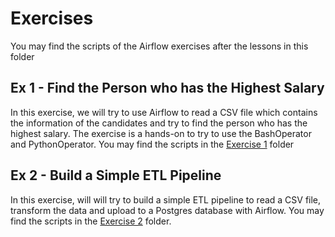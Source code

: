 # Exercises
You may find the scripts of the Airflow exercises after the lessons in this folder

## Ex 1 - Find the Person who has the Highest Salary
In this exercise, we will try to use Airflow to read a CSV file which contains the information of the candidates and try to find the person who has the highest salary. The exercise is a hands-on to try to use the BashOperator and PythonOperator. You may find the scripts in the <a href="https://github.com/jacquessham/airflow_notes/tree/main/ex/ex1">Exercise 1</a> folder

## Ex 2 - Build a Simple ETL Pipeline
In this exercise, will will try to build a simple ETL pipeline to read a CSV file, transform the data and upload to a Postgres database with Airflow. You may find the scripts in the <a href="https://github.com/jacquessham/airflow_notes/tree/main/ex/ex2">Exercise 2</a> folder.
